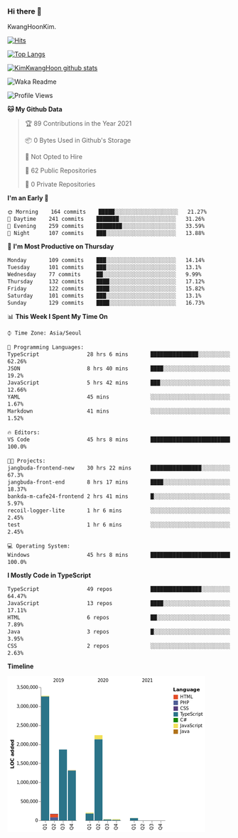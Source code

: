 ### Hi there 👋

KwangHoonKim.

[![Hits](https://hits.seeyoufarm.com/api/count/incr/badge.svg?url=https%3A%2F%2Fgithub.com%2Frhkdgns95)](https://hits.seeyoufarm.com)  

[![Top Langs](https://github-readme-stats.vercel.app/api/top-langs/?username=rhkdgns95&layout=compact)](https://github.com/anuraghazra/github-readme-stats)   

[![KimKwangHoon github stats](https://github-readme-stats.vercel.app/api?username=rhkdgns95&show_icons=true)](https://github.com/anuraghazra/github-readme-stats)  


<!--
**rhkdgns95/rhkdgns95** is a ✨ _special_ ✨ repository because its `README.md` (this file) appears on your GitHub profile.

Here are some ideas to get you started:

- 🔭 I’m currently working on ...
- 🌱 I’m currently learning ...
- 👯 I’m looking to collaborate on ...
- 🤔 I’m looking for help with ...
- 💬 Ask me about ...
- 📫 How to reach me: ...
- 😄 Pronouns: ...
- ⚡ Fun fact: ...
-->



![Waka Readme](https://github.com/rhkdgns95/rhkdgns95/workflows/Waka%20Readme/badge.svg)
<!--START_SECTION:waka-->
![Profile Views](http://img.shields.io/badge/Profile%20Views-0-blue)

**🐱 My Github Data** 

> 🏆 89 Contributions in the Year 2021
 > 
> 📦 0 Bytes Used in Github's Storage 
 > 
> 🚫 Not Opted to Hire
 > 
> 📜 62 Public Repositories 
 > 
> 🔑 0 Private Repositories  
 > 
**I'm an Early 🐤** 

```text
🌞 Morning    164 commits    █████░░░░░░░░░░░░░░░░░░░░   21.27% 
🌆 Daytime    241 commits    ███████░░░░░░░░░░░░░░░░░░   31.26% 
🌃 Evening    259 commits    ████████░░░░░░░░░░░░░░░░░   33.59% 
🌙 Night      107 commits    ███░░░░░░░░░░░░░░░░░░░░░░   13.88%

```
📅 **I'm Most Productive on Thursday** 

```text
Monday       109 commits    ███░░░░░░░░░░░░░░░░░░░░░░   14.14% 
Tuesday      101 commits    ███░░░░░░░░░░░░░░░░░░░░░░   13.1% 
Wednesday    77 commits     ██░░░░░░░░░░░░░░░░░░░░░░░   9.99% 
Thursday     132 commits    ████░░░░░░░░░░░░░░░░░░░░░   17.12% 
Friday       122 commits    ████░░░░░░░░░░░░░░░░░░░░░   15.82% 
Saturday     101 commits    ███░░░░░░░░░░░░░░░░░░░░░░   13.1% 
Sunday       129 commits    ████░░░░░░░░░░░░░░░░░░░░░   16.73%

```


📊 **This Week I Spent My Time On** 

```text
⌚︎ Time Zone: Asia/Seoul

💬 Programming Languages: 
TypeScript               28 hrs 6 mins       ███████████████░░░░░░░░░░   62.26% 
JSON                     8 hrs 40 mins       ████░░░░░░░░░░░░░░░░░░░░░   19.2% 
JavaScript               5 hrs 42 mins       ███░░░░░░░░░░░░░░░░░░░░░░   12.66% 
YAML                     45 mins             ░░░░░░░░░░░░░░░░░░░░░░░░░   1.67% 
Markdown                 41 mins             ░░░░░░░░░░░░░░░░░░░░░░░░░   1.52%

🔥 Editors: 
VS Code                  45 hrs 8 mins       █████████████████████████   100.0%

🐱‍💻 Projects: 
jangbuda-frontend-new    30 hrs 22 mins      ████████████████░░░░░░░░░   67.3% 
jangbuda-front-end       8 hrs 17 mins       ████░░░░░░░░░░░░░░░░░░░░░   18.37% 
bankda-m-cafe24-frontend 2 hrs 41 mins       █░░░░░░░░░░░░░░░░░░░░░░░░   5.97% 
recoil-logger-lite       1 hr 6 mins         ░░░░░░░░░░░░░░░░░░░░░░░░░   2.45% 
test                     1 hr 6 mins         ░░░░░░░░░░░░░░░░░░░░░░░░░   2.45%

💻 Operating System: 
Windows                  45 hrs 8 mins       █████████████████████████   100.0%

```

**I Mostly Code in TypeScript** 

```text
TypeScript               49 repos            ████████████████░░░░░░░░░   64.47% 
JavaScript               13 repos            ████░░░░░░░░░░░░░░░░░░░░░   17.11% 
HTML                     6 repos             ██░░░░░░░░░░░░░░░░░░░░░░░   7.89% 
Java                     3 repos             █░░░░░░░░░░░░░░░░░░░░░░░░   3.95% 
CSS                      2 repos             ░░░░░░░░░░░░░░░░░░░░░░░░░   2.63%

```


**Timeline**

![Chart not found](https://raw.githubusercontent.com/rhkdgns95/rhkdgns95/master/charts/bar_graph.png) 


<!--END_SECTION:waka-->
